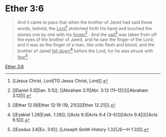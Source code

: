 # Ether 3:6

> And it came to pass that when the brother of Jared had said these words, behold, the <u>Lord</u>[^a] stretched forth his hand and touched the stones one by one with his <u>finger</u>[^b] . And the <u>veil</u>[^c] was taken from off the eyes of the brother of Jared, and he saw the finger of the Lord; and it was as the finger of a man, like unto flesh and blood; and the brother of Jared <u>fell down</u>[^d] before the Lord, for he was struck with <u>fear</u>[^e] .

[Ether 3:6](https://www.churchofjesuschrist.org/study/scriptures/bofm/ether/3?lang=eng&id=p6#p6)


[^a]: [[Jesus Christ, Lord|TG Jesus Christ, Lord]].  
[^b]: [[Daniel 5.5|Dan. 5:5]]; [[Abraham 3.11|Abr. 3:12 (11–12)]][[Abraham 3.12|]].  
[^c]: [[Ether 12.19|Ether 12:19 (19, 21)]][[Ether 12.21|]].  
[^d]: [[Ezekiel 1.28|Ezek. 1:28]]; [[Acts 9.3|Acts 9:4 (3–5)]][[Acts 9.4|]][[Acts 9.5|]].  
[^e]: [[Exodus 3.6|Ex. 3:6]]; [[Joseph Smith History 1.32|JS—H 1:32]].  
